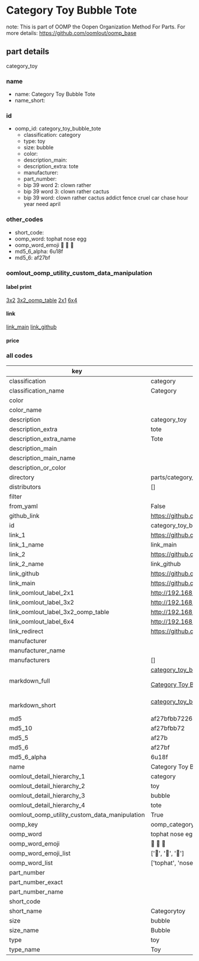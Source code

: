 # Category Toy Bubble Tote  

note: This is part of OOMP the Oopen Organization Method For Parts. For more details: https://github.com/oomlout/oomp_base

##  part details
  



category_toy



### name
* name: Category Toy Bubble Tote
* name_short: 
### id
* oomp_id: category_toy_bubble_tote
  * classification: category
  * type: toy
  * size: bubble
  * color: 
  * description_main: 
  * description_extra: tote
  * manufacturer: 
  * part_number: 
  * bip 39 word 2: clown rather
  * bip 39 word 3: clown rather cactus
  * bip 39 word: clown rather cactus addict fence cruel car chase hour year need april

### other_codes
* short_code: 
* oomp_word: tophat nose egg
* oomp_word_emoji :tophat: :nose: :egg:
* md5_6_alpha: 6u18f
* md5_6: af27bf






### oomlout_oomp_utility_custom_data_manipulation
#### label print
[3x2](http://192.168.1.245:1112/?label=oomp%206u18f)
[3x2_oomp_table](http://192.168.1.108:1112/?label=oomp%206u18f)
[2x1](http://192.168.1.242:1112/?label=oomp%206u18f)
[6x4](http://192.168.1.55:1112/?label=oomp%206u18f)    

#### link

[link_main](https://github.com/oomlout/oomlout_oomp_version_1_messy/tree/main/parts/category_toy_bubble_tote) [link_github](https://github.com/oomlout/oomlout_oomp_version_1_messy/tree/main/parts/category_toy_bubble_tote)                             

#### price







### all codes 
| key | value |  
| --- | --- |  
| classification | category |  
| classification_name | Category |  
| color |  |  
| color_name |  |  
| description | category_toy |  
| description_extra | tote |  
| description_extra_name | Tote |  
| description_main |  |  
| description_main_name |  |  
| description_or_color |   |  
| directory | parts/category_toy_bubble_tote |  
| distributors | [] |  
| filter |  |  
| from_yaml | False |  
| github_link | https://github.com/oomlout/oomlout_oomp_part_src/tree/main/parts/category_toy_bubble_tote |  
| id | category_toy_bubble_tote |  
| link_1 | https://github.com/oomlout/oomlout_oomp_version_1_messy/tree/main/parts/category_toy_bubble_tote |  
| link_1_name | link_main |  
| link_2 | https://github.com/oomlout/oomlout_oomp_version_1_messy/tree/main/parts/category_toy_bubble_tote |  
| link_2_name | link_github |  
| link_github | https://github.com/oomlout/oomlout_oomp_version_1_messy/tree/main/parts/category_toy_bubble_tote |  
| link_main | https://github.com/oomlout/oomlout_oomp_version_1_messy/tree/main/parts/category_toy_bubble_tote |  
| link_oomlout_label_2x1 | http://192.168.1.242:1112/?label=oomp%206u18f |  
| link_oomlout_label_3x2 | http://192.168.1.245:1112/?label=oomp%206u18f |  
| link_oomlout_label_3x2_oomp_table | http://192.168.1.108:1112/?label=oomp%206u18f |  
| link_oomlout_label_6x4 | http://192.168.1.55:1112/?label=oomp%206u18f |  
| link_redirect | https://github.com/oomlout/oomlout_oomp_version_1_messy/tree/main/parts/category_toy_bubble_tote |  
| manufacturer |  |  
| manufacturer_name |  |  
| manufacturers | [] |  
| markdown_full | [category_toy_bubble_tote](none)<br>[](none)<br>[Category Toy Bubble Tote](none)<br><br> |  
| markdown_short | [category_toy_bubble_tote](none)<br><br> |  
| md5 | af27bfbb7226a448d22a8034402c9160 |  
| md5_10 | af27bfbb72 |  
| md5_5 | af27b |  
| md5_6 | af27bf |  
| md5_6_alpha | 6u18f |  
| name | Category Toy Bubble Tote |  
| oomlout_detail_hierarchy_1 | category |  
| oomlout_detail_hierarchy_2 | toy |  
| oomlout_detail_hierarchy_3 | bubble |  
| oomlout_detail_hierarchy_4 | tote |  
| oomlout_oomp_utility_custom_data_manipulation | True |  
| oomp_key | oomp_category_toy_bubble_tote |  
| oomp_word | tophat nose egg |  
| oomp_word_emoji | :tophat: :nose: :egg: |  
| oomp_word_emoji_list | [':tophat:', ':nose:', ':egg:'] |  
| oomp_word_list | ['tophat', 'nose', 'egg'] |  
| part_number |  |  
| part_number_exact |  |  
| part_number_name |  |  
| short_code |  |  
| short_name | Categorytoy |  
| size | bubble |  
| size_name | Bubble |  
| type | toy |  
| type_name | Toy |  
